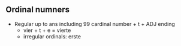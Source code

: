 ## Ordinal numners

- Regular up to ans including 99 cardinal number + t + ADJ ending
  - vier + t + e = vierte
  - irregular ordinals: erste
